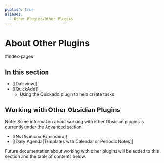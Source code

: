 ```yaml
---
publish: true
aliases:
  - Other Plugins/Other Plugins
---
```


# About Other Plugins

<span class="related-pages">#index-pages</span>

## In this section

- [[Dataview]]
- [[QuickAdd]]
  - Using the Quickadd plugin to help create tasks

## Working with Other Obsidian Plugins

Note: Some information about working with other Obsidian plugins is currently under the Advanced section.

- [[Notifications|Reminders]]
- [[Daily Agenda|Templates with Calendar or Periodic Notes]]

Future documentation about working with other plugins will be added to this section and the table of contents below.
